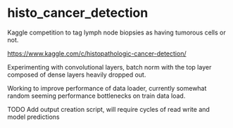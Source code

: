 # histo_cancer_detection
Kaggle competition to tag lymph node biopsies as having tumorous cells or not.

https://www.kaggle.com/c/histopathologic-cancer-detection/

Experimenting with convolutional layers, batch norm with the top layer
composed of dense layers heavily dropped out.

Working to improve performance of data loader, currently somewhat random seeming
performance bottlenecks on train data load.

TODO Add output creation script, will require cycles of read write and model predictions
